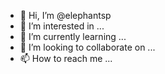 - 👋 Hi, I’m @elephantsp
- 👀 I’m interested in ...
- 🌱 I’m currently learning ...
- 💞️ I’m looking to collaborate on ...
- 📫 How to reach me ...

<!---
elephantsp/elephantsp is a ✨ special ✨ repository because its `README.md` (this file) appears on your GitHub profile.
You can click the Preview link to take a look at your changes.
--->
